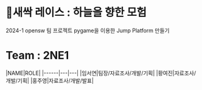 # 🌱새싹 레이스 : 하늘을 향한 모험


 2024-1 opensw 팀 프로젝트
 pygame을 이용한 Jump Platform 만들기

# Team : 2NE1

|NAME|ROLE|
|------|---|---|
|임서연|팀장/자료조사/개발/기획|
|황여진|자료조사/개발/기획|
|홍주영|자료조사/개발/발표|
 

